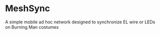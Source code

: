 # MeshSync
A simple mobile ad hoc network designed to synchronize EL wire or LEDs on Burning Man costumes
